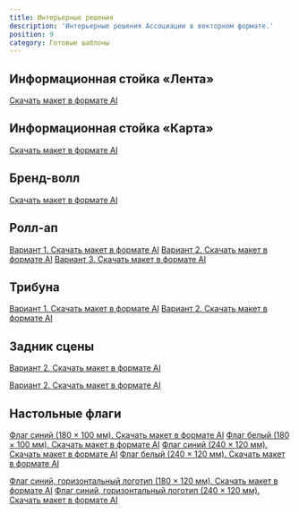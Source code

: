 ```yaml
---
title: Интерьерные решения
description: 'Интерьерные решения Ассоциации в векторном формате.'
position: 9
category: Готовые шаблоны
---
```


## Информационная стойка «Лента»

<figure>
  <nuxt-img src="/media/13_reception_tape.png" preset="ill"></nuxt-img>
</figure>

<file-download><a href="/download/media_interior/reception_1.ai">Скачать макет в формате AI</a></file-download>

## Информационная стойка «Карта»

<figure>
  <nuxt-img src="/media/14_reception_map.png" preset="ill"></nuxt-img>
</figure>

<file-download><a href="/download/media_interior/reception_2.ai">Скачать макет в формате AI</a></file-download>

## Бренд-волл

<figure>
  <nuxt-img src="/media/15_press_wall.png" preset="ill"></nuxt-img>
</figure>

<file-download><a href="/download/media_interior/press_wall.ai">Скачать макет в формате AI</a></file-download>

## Ролл-ап

<figure>
  <nuxt-img src="/media/16_rollup.png" preset="ill"></nuxt-img>
</figure>

<file-download><a href="/download/media_interior/rollup_1.ai">Вариант 1. Скачать макет в формате AI</a></file-download>
<file-download><a href="/download/media_interior/rollup_2.ai">Вариант 2. Скачать макет в формате AI</a></file-download>
<file-download><a href="/download/media_interior/rollup_3.ai">Вариант 3. Скачать макет в формате AI</a></file-download>

## Трибуна

<figure>
  <nuxt-img src="/media/17_tribune.png" preset="ill"></nuxt-img>
</figure>

<file-download><a href="/download/media_interior/tribune_1.ai">Вариант 1. Скачать макет в формате AI</a></file-download>
<file-download><a href="/download/media_interior/tribune_2.ai">Вариант 2. Скачать макет в формате AI</a></file-download>

## Задник сцены

<figure>
  <nuxt-img src="/media/18_backdrop.png" preset="ill"></nuxt-img>
</figure>

<file-download><a href="/download/media_interior/backdrop_1.ai">Вариант 2. Скачать макет в формате AI</a></file-download>

<figure>
  <nuxt-img src="/media/19_backdrop_2.png" preset="ill"></nuxt-img>
</figure>

<file-download><a href="/download/media_interior/backdrop_2.ai">Вариант 2. Скачать макет в формате AI</a></file-download>

## Настольные флаги

<figure>
  <nuxt-img src="/media/20_flag.png" width="420"></nuxt-img>
</figure>

<file-download><a href="/download/media_interior/flag_180x100_blue.ai">Флаг синий (180 × 100 мм). Скачать макет в формате AI</a></file-download>
<file-download><a href="/download/media_interior/flag_180x100_white.ai">Флаг белый (180 × 100 мм). Скачать макет в формате AI</a></file-download>
<file-download><a href="/download/media_interior/flag_240x120_blue.ai">Флаг синий (240 × 120 мм). Скачать макет в формате AI</a></file-download>
<file-download><a href="/download/media_interior/flag_240x120_white.ai">Флаг белый (240 × 120 мм). Скачать макет в формате AI</a></file-download>

<figure>
  <nuxt-img src="/media/21_flag_g.png" width="420"></nuxt-img>
</figure>

<file-download><a href="/download/media_interior/flag_G_180x100_blue.ai">Флаг синий, горизонтальный логотип (180 × 120 мм). Скачать макет в формате AI</a></file-download>
<file-download><a href="/download/media_interior/flag_G_180x100_blue.ai">Флаг синий, горизонтальный логотип (240 × 120 мм). Скачать макет в формате AI</a></file-download>
